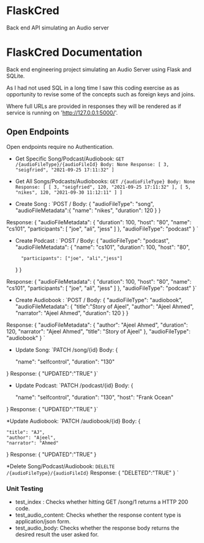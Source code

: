 # FlaskCred
Back end API simulating an Audio server

# FlaskCred Documentation



Back end engineering project simulating an Audio Server using Flask and SQLite.

As I had not used SQL in a long time I saw this coding exercise as as opportunity to revise some of the concepts such as foreign keys and joins. 

Where full URLs are provided in responses they will be rendered as if service
is running on 'http://127.0.0.1:5000/'.

## Open Endpoints



Open endpoints require no Authentication.

* Get Specific Song/Podcast/Audiobook: `GET /{audioFileType}/{audioFileId}
Body: None
Response: [
    3,
    "seigfried",
    "2021-09-25 17:11:32"
]`

* Get All Songs/Podcasts/Audiobooks: `GET /{audioFileType}
Body: None
Response: [
    [
        3,
        "seigfried",
        120,
        "2021-09-25 17:11:32"
    ],
    [
        5,
        "nikes",
        120,
        "2021-09-30 11:12:11"
    ]
]`

* Create Song : `POST /
Body: {
    "audioFileType": "song", 
    "audioFileMetadata":{
        "name": "nikes", 
        "duration": 120
    }
}

Response: {
    "audioFileMetadata": {
        "duration": 100,
        "host": "80",
        "name": "cs101",
        "participants": [
            "joe",
            "ali",
            "jess"
        ]
    },
    "audioFileType": "podcast"
}
`

* Create Podcast : `POST /
Body: {
    "audioFileType": "podcast", 
    "audioFileMetadata": {
        "name": "cs101", 
        "duration": 100, 
        "host": "80", 

        "participants": ["joe", "ali","jess"]

    }
}

Response: {
    "audioFileMetadata": {
        "duration": 100,
        "host": "80",
        "name": "cs101",
        "participants": [
            "joe",
            "ali",
            "jess"
        ]
    },
    "audioFileType": "podcast"
}`

* Create Audiobook : `POST /
Body: {
    "audioFileType": "audiobook", 
    "audioFileMetadata": {
    "title":"Story of Ajeel", 
    "author": "Ajeel Ahmed", 
    "narrator": "Ajeel Ahmed", 
    "duration": 120
    }
}

Response: {
    "audioFileMetadata": {
        "author": "Ajeel Ahmed",
        "duration": 120,
        "narrator": "Ajeel Ahmed",
        "title": "Story of Ajeel"
    },
    "audioFileType": "audiobook"
}   `

* Update Song: `PATCH /song/{id}
Body: {

    "name": "selfcontrol", 
    "duration": "130"
    
}
Response: {
  "UPDATED":"TRUE"
}`

* Update Podcast: `PATCH /podcast/{id}
Body: {

    "name": "selfcontrol", 
    "duration": "130", 
    "host": "Frank Ocean"
    
}
Response: {
  "UPDATED":"TRUE"
}`

*Update Audiobook:  `PATCH /audiobook/{id}
Body: {

    "title": "AJ", 
    "author": "Ajeel", 
    "narrator": "Ahmed"
    
}
Response: {
  "UPDATED":"TRUE"
}


*Delete Song/Podcast/Audiobook: `DELELTE /{audioFileType}/{audioFileId}`
Response: {
  "DELETED":"TRUE"
}
`


### Unit Testing




* test_index : Checks whether hitting GET /song/1 returns a HTTP 200 code. 
* test_audio_content: Checks whether the response content type is application/json form. 
* test_audio_body: Checks whether the response body returns the desired result the user asked for. 


